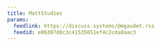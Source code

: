 ```yaml
---
title: MattStudies
params:
  feedlink: https://discuss.systems/@mgaudet.rss
  feedid: e06307d8c3c41535651ef4c2cda8aac3
---
```

